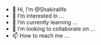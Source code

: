 - 👋 Hi, I’m @Shakiralife
- 👀 I’m interested in ...
- 🌱 I’m currently learning ...
- 💞️ I’m looking to collaborate on ...
- 📫 How to reach me ...

<!---
Shakiralife/Shakiralife is a ✨ special ✨ repository because its `README.md` (this file) appears on your GitHub profile.
You can click the Preview link to take a look at your changes.
--->
